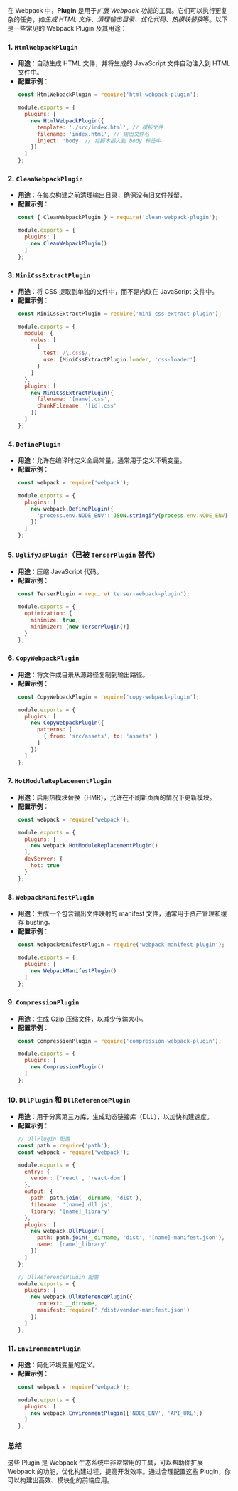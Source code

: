 在 Webpack 中，**Plugin** 是用于*扩展 Webpack 功能*的工具。它们可以执行更复杂的任务，如*生成 HTML 文件、清理输出目录、优化代码、热模块替换*等。以下是一些常见的 Webpack Plugin 及其用途：

### 1. `HtmlWebpackPlugin`
- **用途**：自动生成 HTML 文件，并将生成的 JavaScript 文件自动注入到 HTML 文件中。
- **配置示例**：
  ```javascript
  const HtmlWebpackPlugin = require('html-webpack-plugin');

  module.exports = {
    plugins: [
      new HtmlWebpackPlugin({
        template: './src/index.html', // 模板文件
        filename: 'index.html', // 输出文件名
        inject: 'body' // 将脚本插入到 body 标签中
      })
    ]
  };
  ```

### 2. `CleanWebpackPlugin`
- **用途**：在每次构建之前清理输出目录，确保没有旧文件残留。
- **配置示例**：
  ```javascript
  const { CleanWebpackPlugin } = require('clean-webpack-plugin');

  module.exports = {
    plugins: [
      new CleanWebpackPlugin()
    ]
  };
  ```

### 3. `MiniCssExtractPlugin`
- **用途**：将 CSS 提取到单独的文件中，而不是内联在 JavaScript 文件中。
- **配置示例**：
  ```javascript
  const MiniCssExtractPlugin = require('mini-css-extract-plugin');

  module.exports = {
    module: {
      rules: [
        {
          test: /\.css$/,
          use: [MiniCssExtractPlugin.loader, 'css-loader']
        }
      ]
    },
    plugins: [
      new MiniCssExtractPlugin({
        filename: '[name].css',
        chunkFilename: '[id].css'
      })
    ]
  };
  ```

### 4. `DefinePlugin`
- **用途**：允许在编译时定义全局常量，通常用于定义环境变量。
- **配置示例**：
  ```javascript
  const webpack = require('webpack');

  module.exports = {
    plugins: [
      new webpack.DefinePlugin({
        'process.env.NODE_ENV': JSON.stringify(process.env.NODE_ENV)
      })
    ]
  };
  ```

### 5. `UglifyJsPlugin`（已被 `TerserPlugin` 替代）
- **用途**：压缩 JavaScript 代码。
- **配置示例**：
  ```javascript
  const TerserPlugin = require('terser-webpack-plugin');

  module.exports = {
    optimization: {
      minimize: true,
      minimizer: [new TerserPlugin()]
    }
  };
  ```

### 6. `CopyWebpackPlugin`
- **用途**：将文件或目录从源路径复制到输出路径。
- **配置示例**：
  ```javascript
  const CopyWebpackPlugin = require('copy-webpack-plugin');

  module.exports = {
    plugins: [
      new CopyWebpackPlugin({
        patterns: [
          { from: 'src/assets', to: 'assets' }
        ]
      })
    ]
  };
  ```

### 7. `HotModuleReplacementPlugin`
- **用途**：启用热模块替换（HMR），允许在不刷新页面的情况下更新模块。
- **配置示例**：
  ```javascript
  const webpack = require('webpack');

  module.exports = {
    plugins: [
      new webpack.HotModuleReplacementPlugin()
    ],
    devServer: {
      hot: true
    }
  };
  ```

### 8. `WebpackManifestPlugin`
- **用途**：生成一个包含输出文件映射的 manifest 文件，通常用于资产管理和缓存 busting。
- **配置示例**：
  ```javascript
  const WebpackManifestPlugin = require('webpack-manifest-plugin');

  module.exports = {
    plugins: [
      new WebpackManifestPlugin()
    ]
  };
  ```

### 9. `CompressionPlugin`
- **用途**：生成 Gzip 压缩文件，以减少传输大小。
- **配置示例**：
  ```javascript
  const CompressionPlugin = require('compression-webpack-plugin');

  module.exports = {
    plugins: [
      new CompressionPlugin()
    ]
  };
  ```

### 10. `DllPlugin` 和 `DllReferencePlugin`
- **用途**：用于分离第三方库，生成动态链接库（DLL），以加快构建速度。
- **配置示例**：
  ```javascript
  // DllPlugin 配置
  const path = require('path');
  const webpack = require('webpack');

  module.exports = {
    entry: {
      vendor: ['react', 'react-dom']
    },
    output: {
      path: path.join(__dirname, 'dist'),
      filename: '[name].dll.js',
      library: '[name]_library'
    },
    plugins: [
      new webpack.DllPlugin({
        path: path.join(__dirname, 'dist', '[name]-manifest.json'),
        name: '[name]_library'
      })
    ]
  };

  // DllReferencePlugin 配置
  module.exports = {
    plugins: [
      new webpack.DllReferencePlugin({
        context: __dirname,
        manifest: require('./dist/vendor-manifest.json')
      })
    ]
  };
  ```

### 11. `EnvironmentPlugin`
- **用途**：简化环境变量的定义。
- **配置示例**：
  ```javascript
  const webpack = require('webpack');

  module.exports = {
    plugins: [
      new webpack.EnvironmentPlugin(['NODE_ENV', 'API_URL'])
    ]
  };
  ```

### 总结

这些 Plugin 是 Webpack 生态系统中非常常用的工具，可以帮助你扩展 Webpack 的功能，优化构建过程，提高开发效率。通过合理配置这些 Plugin，你可以构建出高效、模块化的前端应用。